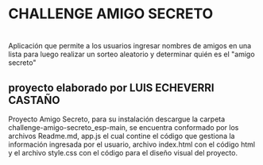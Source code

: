 # CHALLENGE AMIGO SECRETO
<h1></h1>
<p>Aplicación que permite a los usuarios ingresar nombres de amigos en una lista para luego realizar un sorteo aleatorio y determinar quién es el "amigo secreto"</p>
<h2>proyecto elaborado por LUIS ECHEVERRI CASTAÑO</h2>
<p>
Proyecto Amigo Secreto, para su instalación descargue la carpeta challenge-amigo-secreto_esp-main, se encuentra conformado por los archivos Readme.md, app.js el cual contine el código que gestiona la información ingresada por el usuario, archivo index.html con el código html y el archivo style.css con el código para el diseño visual del proyecto.</p>
